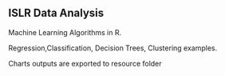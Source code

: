 ISLR Data Analysis
------------------

Machine Learning Algorithms in R.

Regression,Classification, Decision Trees, Clustering examples.

Charts outputs are exported to resource folder

